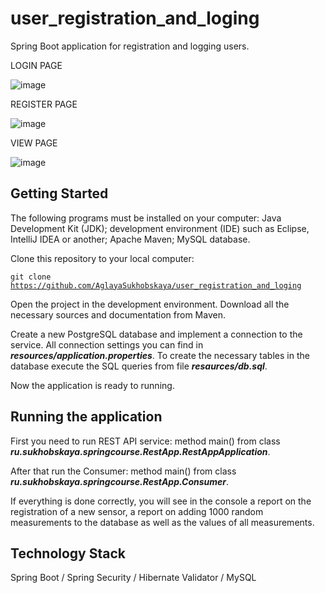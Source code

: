 # user_registration_and_loging
Spring Boot application for registration and logging users.

LOGIN PAGE

![image](https://user-images.githubusercontent.com/106002453/231106383-19df707a-6421-4a3d-9ccb-d4c2681f7f30.png)

REGISTER PAGE

![image](https://user-images.githubusercontent.com/106002453/231106477-5fb25521-e440-42fc-bf25-27b5433d1ed9.png)

VIEW PAGE

![image](https://user-images.githubusercontent.com/106002453/231106522-f03c53bc-e462-4c85-acd6-32429a2e6ecd.png)


## Getting Started
The following programs must be installed on your computer:
 Java Development Kit (JDK);
 development environment (IDE) such as Eclipse, IntelliJ IDEA or another;
 Apache Maven;
 MySQL database.

Clone this repository to your local computer:

<code>git clone https://github.com/AglayaSukhobskaya/user_registration_and_loging</code>

Open the project in the development environment.
Download all the necessary sources and documentation from Maven.

Create a new PostgreSQL database and implement a connection to the service. All connection settings you can find in ***resources/application.properties***.
To create the necessary tables in the database execute the SQL queries from file ***resaurces/db.sql***.

Now the application is ready to running.

## Running the application
First you need to run REST API service: method main() from class ***ru.sukhobskaya.springcourse.RestApp.RestAppApplication***.

After that run the Consumer: method main() from class ***ru.sukhobskaya.springcourse.RestApp.Consumer***.

If everything is done correctly, you will see in the console a report on the registration of a new sensor, a report on adding 1000 random measurements to the database as well as the values of all measurements.

## Technology Stack
Spring Boot / Spring Security / Hibernate Validator / MySQL

